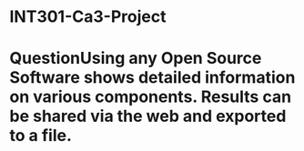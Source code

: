 # INT301-Ca3-Project
<h1><b>Question</b>Using any Open Source Software shows detailed information on various components. Results can be shared via the web and exported to a file.</h1>
